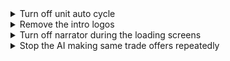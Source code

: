 <details>
  <summary>Turn off unit auto cycle</summary>
  <p>
  1. Go to `Documents/My Games/Sid Meyer's Civilization VI`. 
  2. Open `UserOptions.txt`
  3. change following value to 0: 
```ini
;Does the selection auto cycle to the next available unit? (0 = no, 1 = yes)  
AutoUnitCycle 0
```
  </p>
</details>

<details>
  <summary>Remove the intro logos</summary>
  <p>  
  1. Download blank .bk2 file from [here](https://github.com/weeebr/civ6/blob/master/Base/Platforms/Windows/Movies/logos.bk2?raw=true)  
  2. Replace file in `..\Base\Platforms\Windows\Movies`
  </p>
</details>

<details>
  <summary>Turn off narrator during the loading screens</summary>
  <p>  
  1. Go to `..\Sid Meiers Civilization VI\Base\Assets\UI\FrontEnd`.
  2. Open `LoadScreen.lua`.
  3. Change lines 253-260 (comment out everything).
  </p>
</details>

<details>
  <summary>Stop the AI making same trade offers repeatedly</summary>
  <p>  
  1. Go to `..\Sid Meier's Civilization VI\Base\Assets\Gameplay\Data`.
  2. Open `GlobalParameters.xml`.
  3. Change lines:
```xml  
<Row Name="AI_TURNS_BETWEEN_FRIENDSHIP_OFFERS" Value="5" />  
<Row Name="AI_TURNS_BETWEEN_PEACE_OFFERS" Value="3" />  
<Row Name="AI_TURNS_BETWEEN_TRADES" Value="10" />  
```
  </p>
</details>
